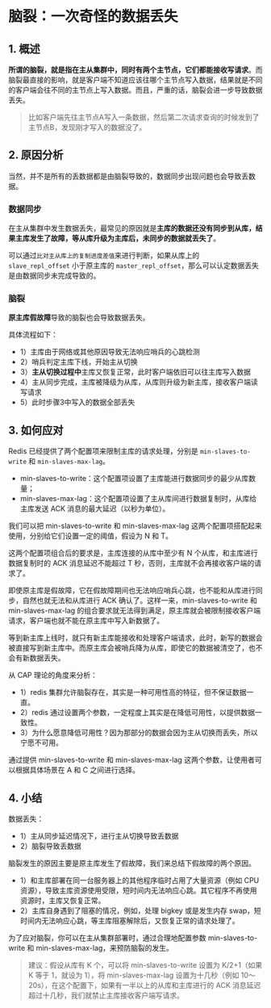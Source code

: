# 脑裂：一次奇怪的数据丢失

## 1. 概述

**所谓的脑裂，就是指在主从集群中，同时有两个主节点，它们都能接收写请求**。而脑裂最直接的影响，就是客户端不知道应该往哪个主节点写入数据，结果就是不同的客户端会往不同的主节点上写入数据。而且，严重的话，脑裂会进一步导致数据丢失。

> 比如客户端先往主节点A写入一条数据，然后第二次请求查询的时候发到了主节点B，发现刚才写入的数据没了。



## 2. 原因分析

当然，并不是所有的丢数据都是由脑裂导致的，数据同步出现问题也会导致丢数据。

### 数据同步

在主从集群中发生数据丢失，最常见的原因就是**主库的数据还没有同步到从库，结果主库发生了故障，等从库升级为主库后，未同步的数据就丢失了**。

可以通过`比对主从库上的复制进度差值`来进行判断，如果从库上的 `slave_repl_offset` 小于原主库的 `master_repl_offset`，那么可以认定数据丢失是由数据同步未完成导致的。



### 脑裂

**原主库假故障**导致的脑裂也会导致数据丢失。

具体流程如下：

* 1）主库由于网络或其他原因导致无法响应哨兵的心跳检测
* 2）哨兵判定主库下线，开始主从切换
* 3）**主从切换过程中**主库又恢复正常，此时客户端依旧可以往主库写入数据
* 4）主从同步完成，主库被降级为从库，从库则升级为新主库，接收客户端读写请求
* 5）此时步骤3中写入的数据全部丢失



## 3. 如何应对

Redis 已经提供了两个配置项来限制主库的请求处理，分别是 `min-slaves-to-write` 和 `min-slaves-max-lag`。

* min-slaves-to-write：这个配置项设置了主库能进行数据同步的最少从库数量；
* min-slaves-max-lag：这个配置项设置了主从库间进行数据复制时，从库给主库发送 ACK 消息的最大延迟（以秒为单位）。



我们可以把 min-slaves-to-write 和 min-slaves-max-lag 这两个配置项搭配起来使用，分别给它们设置一定的阈值，假设为 N 和 T。

这两个配置项组合后的要求是，主库连接的从库中至少有 N 个从库，和主库进行数据复制时的 ACK 消息延迟不能超过 T 秒，否则，主库就不会再接收客户端的请求了。

即使原主库是假故障，它在假故障期间也无法响应哨兵心跳，也不能和从库进行同步，自然也就无法和从库进行 ACK 确认了。这样一来，min-slaves-to-write 和 min-slaves-max-lag 的组合要求就无法得到满足，原主库就会被限制接收客户端请求，客户端也就不能在原主库中写入新数据了。

等到新主库上线时，就只有新主库能接收和处理客户端请求，此时，新写的数据会被直接写到新主库中。而原主库会被哨兵降为从库，即使它的数据被清空了，也不会有新数据丢失。



从 CAP 理论的角度来分析：

* 1）redis 集群允许脑裂存在，其实是一种可用性高的特征，但不保证数据一直。
* 2）redis 通过设置两个参数，一定程度上其实是在降低可用性，以提供数据一致性。
* 3）为什么愿意降低可用性？因为那部分的数据会因为主从切换而丢失，所以宁愿不可用。

通过提供 min-slaves-to-write 和 min-slaves-max-lag 这两个参数，让使用者可以根据具体场景在 A 和 C 之间进行选择。



## 4. 小结

数据丢失：

* 1）主从同步延迟情况下，进行主从切换导致丢数据
* 2）脑裂导致丢数据



脑裂发生的原因主要是原主库发生了假故障，我们来总结下假故障的两个原因。

* 1）和主库部署在同一台服务器上的其他程序临时占用了大量资源（例如 CPU 资源），导致主库资源使用受限，短时间内无法响应心跳。其它程序不再使用资源时，主库又恢复正常。
* 2）主库自身遇到了阻塞的情况，例如，处理 bigkey 或是发生内存 swap，短时间内无法响应心跳，等主库阻塞解除后，又恢复正常的请求处理了。

为了应对脑裂，你可以在主从集群部署时，通过合理地配置参数 min-slaves-to-write 和 min-slaves-max-lag，来预防脑裂的发生。

> 建议：假设从库有 K 个，可以将 min-slaves-to-write 设置为 K/2+1（如果 K 等于 1，就设为 1），将 min-slaves-max-lag 设置为十几秒（例如 10～20s），在这个配置下，如果有一半以上的从库和主库进行的 ACK 消息延迟超过十几秒，我们就禁止主库接收客户端写请求。